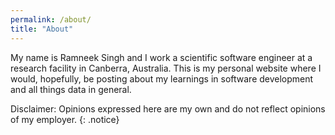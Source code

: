 ```yaml
---
permalink: /about/
title: "About"
---
```


My name is Ramneek Singh and I work a scientific software engineer at a research facility in Canberra, Australia. This is my personal website where I would, hopefully, be posting about my learnings in software development and all things data in general.

Disclaimer: Opinions expressed here are my own and do not reflect opinions of my employer.
{: .notice}
